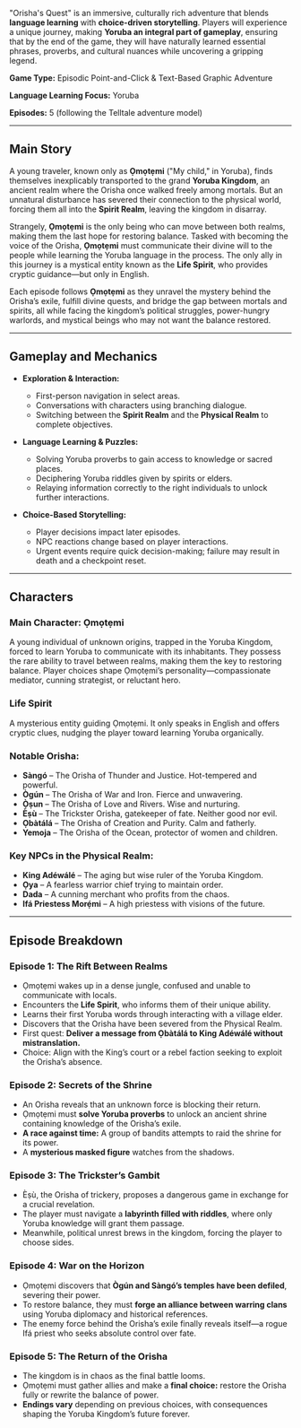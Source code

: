 "Orisha's Quest" is an immersive, culturally rich adventure that blends **language learning** with **choice-driven storytelling**. Players will experience a unique journey, making **Yoruba an integral part of gameplay**, ensuring that by the end of the game, they will have naturally learned essential phrases, proverbs, and cultural nuances while uncovering a gripping legend.

**Game Type:** Episodic Point-and-Click & Text-Based Graphic Adventure

**Language Learning Focus:** Yoruba

**Episodes:** 5 (following the Telltale adventure model)

---

## **Main Story**

A young traveler, known only as **Ọmọtẹmi** ("My child," in Yoruba), finds themselves inexplicably transported to the grand **Yoruba Kingdom**, an ancient realm where the Orisha once walked freely among mortals. But an unnatural disturbance has severed their connection to the physical world, forcing them all into the **Spirit Realm**, leaving the kingdom in disarray.

Strangely, **Ọmọtẹmi** is the only being who can move between both realms, making them the last hope for restoring balance. Tasked with becoming the voice of the Orisha, **Ọmọtẹmi** must communicate their divine will to the people while learning the Yoruba language in the process. The only ally in this journey is a mystical entity known as the **Life Spirit**, who provides cryptic guidance—but only in English.

Each episode follows **Ọmọtẹmi** as they unravel the mystery behind the Orisha’s exile, fulfill divine quests, and bridge the gap between mortals and spirits, all while facing the kingdom’s political struggles, power-hungry warlords, and mystical beings who may not want the balance restored.


---

## **Gameplay and Mechanics**

- **Exploration & Interaction:**
  - First-person navigation in select areas.
  - Conversations with characters using branching dialogue.
  - Switching between the **Spirit Realm** and the **Physical Realm** to complete objectives.
  
- **Language Learning & Puzzles:**
  - Solving Yoruba proverbs to gain access to knowledge or sacred places.
  - Deciphering Yoruba riddles given by spirits or elders.
  - Relaying information correctly to the right individuals to unlock further interactions.
  
- **Choice-Based Storytelling:**
  - Player decisions impact later episodes.
  - NPC reactions change based on player interactions.
  - Urgent events require quick decision-making; failure may result in death and a checkpoint reset.
  
---

## **Characters**

### **Main Character: Ọmọtẹmi**
A young individual of unknown origins, trapped in the Yoruba Kingdom, forced to learn Yoruba to communicate with its inhabitants. They possess the rare ability to travel between realms, making them the key to restoring balance. Player choices shape Ọmọtẹmi’s personality—compassionate mediator, cunning strategist, or reluctant hero.

### **Life Spirit**
A mysterious entity guiding Ọmọtẹmi. It only speaks in English and offers cryptic clues, nudging the player toward learning Yoruba organically.

### **Notable Orisha:**
- **Sàngó** – The Orisha of Thunder and Justice. Hot-tempered and powerful.
- **Ògún** – The Orisha of War and Iron. Fierce and unwavering.
- **Ọ̀ṣun** – The Orisha of Love and Rivers. Wise and nurturing.
- **Èṣù** – The Trickster Orisha, gatekeeper of fate. Neither good nor evil.
- **Ọbàtálá** – The Orisha of Creation and Purity. Calm and fatherly.
- **Yemoja** – The Orisha of the Ocean, protector of women and children.

### **Key NPCs in the Physical Realm:**
- **King Adéwálé** – The aging but wise ruler of the Yoruba Kingdom.
- **Ọya** – A fearless warrior chief trying to maintain order.
- **Dada** – A cunning merchant who profits from the chaos.
- **Ifá Priestess Morẹ́mi** – A high priestess with visions of the future.

---

## **Episode Breakdown**

### **Episode 1: The Rift Between Realms**
- Ọmọtẹmi wakes up in a dense jungle, confused and unable to communicate with locals.
- Encounters the **Life Spirit**, who informs them of their unique ability.
- Learns their first Yoruba words through interacting with a village elder.
- Discovers that the Orisha have been severed from the Physical Realm.
- First quest: **Deliver a message from Ọbàtálá to King Adéwálé without mistranslation.**
- Choice: Align with the King’s court or a rebel faction seeking to exploit the Orisha’s absence.

### **Episode 2: Secrets of the Shrine**
- An Orisha reveals that an unknown force is blocking their return.
- Ọmọtẹmi must **solve Yoruba proverbs** to unlock an ancient shrine containing knowledge of the Orisha’s exile.
- **A race against time:** A group of bandits attempts to raid the shrine for its power.
- A **mysterious masked figure** watches from the shadows.

### **Episode 3: The Trickster’s Gambit**
- Èṣù, the Orisha of trickery, proposes a dangerous game in exchange for a crucial revelation.
- The player must navigate a **labyrinth filled with riddles**, where only Yoruba knowledge will grant them passage.
- Meanwhile, political unrest brews in the kingdom, forcing the player to choose sides.

### **Episode 4: War on the Horizon**
- Ọmọtẹmi discovers that **Ògún and Sàngó’s temples have been defiled**, severing their power.
- To restore balance, they must **forge an alliance between warring clans** using Yoruba diplomacy and historical references.
- The enemy force behind the Orisha’s exile finally reveals itself—a rogue Ifá priest who seeks absolute control over fate.

### **Episode 5: The Return of the Orisha**
- The kingdom is in chaos as the final battle looms.
- Ọmọtẹmi must gather allies and make a **final choice:** restore the Orisha fully or rewrite the balance of power.
- **Endings vary** depending on previous choices, with consequences shaping the Yoruba Kingdom’s future forever.



